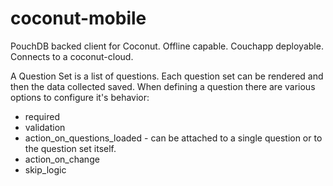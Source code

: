 # coconut-mobile
PouchDB backed client for Coconut. Offline capable. Couchapp deployable. Connects to a coconut-cloud.

A Question Set is a list of questions. Each question set can be rendered and then the data collected saved. When defining a question there are various options to configure it's behavior:

  * required
  * validation
  * action_on_questions_loaded - can be attached to a single question or to the question set itself.
  * action_on_change
  * skip_logic

